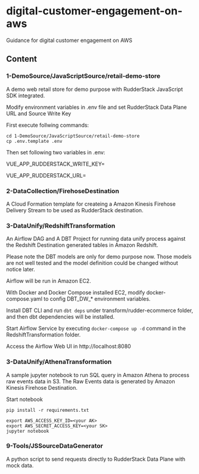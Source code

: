 # digital-customer-engagement-on-aws
Guidance for digital customer engagement on AWS

## Content

### 1-DemoSource/JavaScriptSource/retail-demo-store

A demo web retail store for demo purpose with RudderStack JavaScript SDK integrated.

Modify environment variables in .env file and set RudderStack Data Plane URL and Source Write Key

First execute follwing commands:
```
cd 1-DemoSource/JavaScriptSource/retail-demo-store
cp .env.template .env
```
Then set following two variables in .env:

VUE_APP_RUDDERSTACK_WRITE_KEY=

VUE_APP_RUDDERSTACK_URL=

### 2-DataCollection/FirehoseDestination

A Cloud Formation template for createing a Amazon Kinesis Firehose Delivery Stream to be used as RudderStack destination.


### 3-DataUnify/RedshiftTransformation

An Airflow DAG and A DBT Project for running data unify process against the Redshift Destination generated tables in Amazon Redshift.

Please note the DBT models are only for demo purpose now. Those models are not well tested and the model definition could be changed without notice later.

Airflow will be run in Amazon EC2.

With Docker and Docker Compose installed EC2, modify docker-compose.yaml to config DBT_DW_* environment variables.

Install DBT CLI and run `dbt deps` under transform/rudder-ecommerce folder, and then dbt dependencies will be installed.

Start Airflow Service by executing `docker-compose up -d` command in the RedshiftTransformation folder.

Access the Airflow Web UI in http://localhost:8080

### 3-DataUnify/AthenaTransformation

A sample jupyter notebook to run SQL query in Amazon Athena to process raw events data in S3. The Raw Events data is generated by Amazon Kinesis Firehose Destination.

Start notebook
```
pip install -r requirements.txt

export AWS_ACCESS_KEY_ID=<your AK>
export AWS_SECRET_ACCESS_KEY=<your SK>
jupyter notebook
```

### 9-Tools/JSSourceDataGenerator

A python script to send requests directly to RudderStack Data Plane with mock data.
